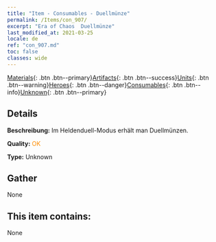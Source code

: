 ```yaml
---
title: "Item - Consumables - Duellmünze"
permalink: /Items/con_907/
excerpt: "Era of Chaos  Duellmünze"
last_modified_at: 2021-03-25
locale: de
ref: "con_907.md"
toc: false
classes: wide
---
```

 [Materials](/de/Items/){: .btn .btn--primary}[Artifacts](/de/Items/Artifacts/){: .btn .btn--success}[Units](/de/Items/Units/){: .btn .btn--warning}[Heroes](/de/Items/Heroes/){: .btn .btn--danger}[Consumables](/de/Items/Consumables/){: .btn .btn--info}[Unknown](/de/Items/Unknown/){: .btn .btn--primary}

## Details
 **Beschreibung:** Im Heldenduell-Modus erhält man Duellmünzen.

 **Quality:** <span style="color: #FF8C00">OK</span>

 **Type:** Unknown

## Gather

  None

## This item contains:

  None

